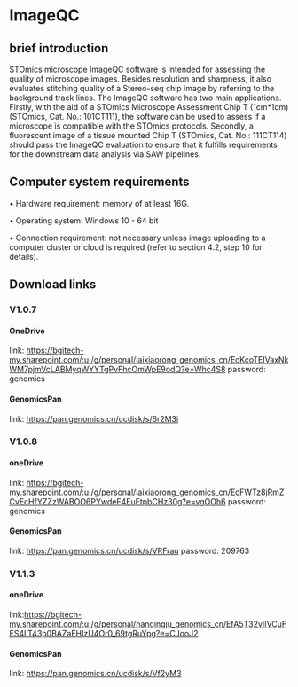 # ImageQC
## brief introduction
STOmics microscope ImageQC software is intended for assessing the quality of microscope images. Besides resolution and sharpness, it also evaluates stitching quality of a Stereo-seq chip image by referring to the background track lines. The ImageQC software has two main applications. Firstly, with the aid of a STOmics Microscope Assessment Chip T (1cm*1cm) (STOmics, Cat. No.: 101CT111), the software can be used to assess if a microscope is compatible with the STOmics protocols. Secondly, a fluorescent image of a tissue mounted Chip T (STOmics, Cat. No.: 111CT114) should pass the ImageQC evaluation to ensure that it fulfills requirements for the downstream data analysis via SAW pipelines.

 
## Computer system requirements 

•	Hardware requirement: memory of at least 16G.

•	Operating system: Windows 10 - 64 bit 

•	Connection requirement: not necessary unless image uploading to a computer cluster or cloud is required (refer to section 4.2, step 10 for details). 

## Download links

### V1.0.7
#### OneDrive
link: https://bgitech-my.sharepoint.com/:u:/g/personal/laixiaorong_genomics_cn/EcKcoTEIVaxNkWM7pjmVcLABMyqWYYTgPvFhcOmWpE9odQ?e=Whc4S8 
password: genomics

#### GenomicsPan
link: https://pan.genomics.cn/ucdisk/s/6r2M3i

### V1.0.8
#### oneDrive 
link: https://bgitech-my.sharepoint.com/:u:/g/personal/laixiaorong_genomics_cn/EcFWTz8jRmZCvEcHfYZZzWABOO6PYwdeF4EuFtpbCHz30g?e=ygOOh6
password: genomics

#### GenomicsPan
link: https://pan.genomics.cn/ucdisk/s/VRFrau
password: 209763

### V1.1.3
#### oneDrive 
link:https://bgitech-my.sharepoint.com/:u:/g/personal/hanqingju_genomics_cn/EfA5T32vIIVCuFES4LT43p0BAZaEHIzU4Or0_69tgRuYpg?e=CJooJ2

#### GenomicsPan
link: https://pan.genomics.cn/ucdisk/s/Vf2yM3

